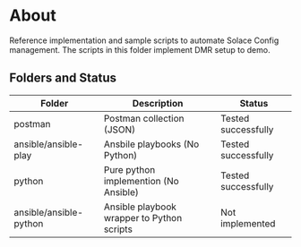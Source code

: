 # About

Reference implementation and sample scripts to automate Solace Config management. The scripts in this folder implement DMR setup to demo.

## Folders and Status

| Folder | Description | Status |
| --- | --- | ---|
| postman | Postman collection (JSON) | Tested successfully |
| ansible/ansible-play | Ansbile playbooks (No Python) | Tested successfully |
| python | Pure python implemention (No Ansible) | Tested successfully |
| ansible/ansible-python | Ansible playbook wrapper to Python scripts | Not implemented |
